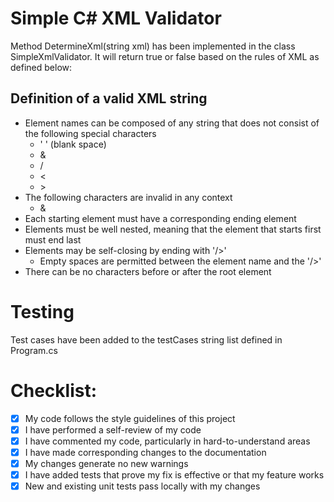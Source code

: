 # Simple C# XML Validator

Method DetermineXml(string xml) has been implemented in the class SimpleXmlValidator. It will return true or false based on the rules of XML as defined below:

## Definition of a valid XML string
- Element names can be composed of any string that does not consist of the following special characters
  - ' ' (blank space)
  - &
  - /
  - <
  - \>
- The following characters are invalid in any context
  - &
- Each starting element must have a corresponding ending element
- Elements must be well nested, meaning that the element that starts first must end last
- Elements may be self-closing by ending with '/>'
  - Empty spaces are permitted between the element name and the '/>'
- There can be no characters before or after the root element

# Testing

Test cases have been added to the testCases string list defined in Program.cs

# Checklist:

- [x] My code follows the style guidelines of this project
- [x] I have performed a self-review of my code
- [x] I have commented my code, particularly in hard-to-understand areas
- [x] I have made corresponding changes to the documentation
- [x] My changes generate no new warnings
- [x] I have added tests that prove my fix is effective or that my feature works
- [x] New and existing unit tests pass locally with my changes